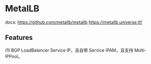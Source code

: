 
# MetalLB
docs: https://github.com/metallb/metallb https://metallb.universe.tf/

## Features
(1) BGP LoadBalancer Service IP，且自带 Service IPAM，且支持 Multi-IPPool。
